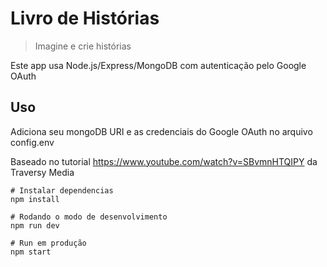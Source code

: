 # Livro de Histórias

> Imagine e crie histórias

Este app usa Node.js/Express/MongoDB com autenticação pelo Google OAuth 

## Uso

Adiciona seu mongoDB URI e as credenciais do Google OAuth no arquivo config.env 

Baseado no tutorial https://www.youtube.com/watch?v=SBvmnHTQIPY da Traversy Media


```
# Instalar dependencias
npm install

# Rodando o modo de desenvolvimento
npm run dev

# Run em produção
npm start
```
